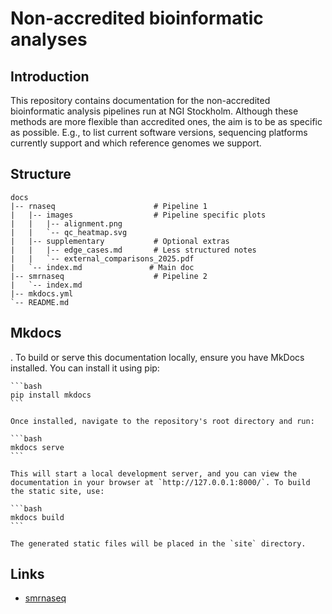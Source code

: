 # Non-accredited bioinformatic analyses

## Introduction

This repository contains documentation for the non-accredited bioinformatic analysis pipelines run at NGI Stockholm. Although these methods are more flexible than accredited ones, the aim is to be as specific as possible. E.g., to list current software versions, sequencing platforms currently support and which reference genomes we support.

## Structure

```
docs
|-- rnaseq                      # Pipeline 1
|   |-- images                  # Pipeline specific plots
|   |   |-- alignment.png
|   |   `-- qc_heatmap.svg
|   |-- supplementary           # Optional extras
|   |   |-- edge_cases.md       # Less structured notes
|   |   `-- external_comparisons_2025.pdf
|   `-- index.md               # Main doc
|-- smrnaseq                    # Pipeline 2
|   `-- index.md
|-- mkdocs.yml
`-- README.md

```

## Mkdocs

. To build or serve this documentation locally, ensure you have MkDocs installed. You can install it using pip:

    ```bash
    pip install mkdocs
    ```

    Once installed, navigate to the repository's root directory and run:

    ```bash
    mkdocs serve
    ```

    This will start a local development server, and you can view the documentation in your browser at `http://127.0.0.1:8000/`. To build the static site, use:

    ```bash
    mkdocs build
    ```

    The generated static files will be placed in the `site` directory.

## Links

* [smrnaseq](docs/smrnaseq/index.md)

